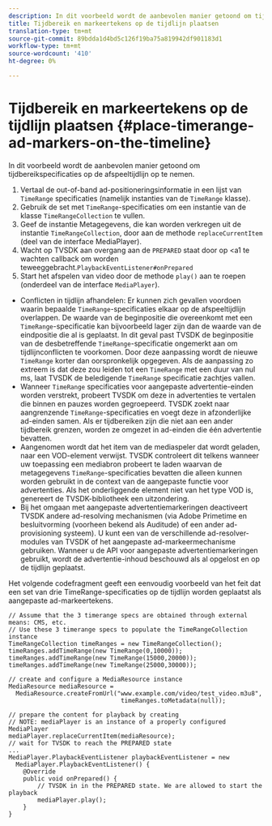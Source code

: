 ```yaml
---
description: In dit voorbeeld wordt de aanbevolen manier getoond om tijdbereikspecificaties op de afspeeltijdlijn op te nemen.
title: Tijdbereik en markeertekens op de tijdlijn plaatsen
translation-type: tm+mt
source-git-commit: 89bdda1d4bd5c126f19ba75a819942df901183d1
workflow-type: tm+mt
source-wordcount: '410'
ht-degree: 0%

---
```



# Tijdbereik en markeertekens op de tijdlijn plaatsen {#place-timerange-ad-markers-on-the-timeline}

In dit voorbeeld wordt de aanbevolen manier getoond om tijdbereikspecificaties op de afspeeltijdlijn op te nemen.

1. Vertaal de out-of-band ad-positioneringsinformatie in een lijst van `TimeRange` specificaties (namelijk instanties van de `TimeRange` klasse).
1. Gebruik de set met `TimeRange`-specificaties om een instantie van de klasse `TimeRangeCollection` te vullen.
1. Geef de instantie Metagegevens, die kan worden verkregen uit de instantie `TimeRangeCollection`, door aan de methode `replaceCurrentItem` (deel van de interface MediaPlayer).
1. Wacht op TVSDK aan overgang aan de `PREPARED` staat door op &lt;a1 te wachten callback om worden teweeggebracht.`PlaybackEventListener#onPrepared`
1. Start het afspelen van video door de methode `play()` aan te roepen (onderdeel van de interface `MediaPlayer`).

* Conflicten in tijdlijn afhandelen: Er kunnen zich gevallen voordoen waarin bepaalde `TimeRange`-specificaties elkaar op de afspeeltijdlijn overlappen. De waarde van de beginpositie die overeenkomt met een `TimeRange`-specificatie kan bijvoorbeeld lager zijn dan de waarde van de eindpositie die al is geplaatst. In dit geval past TVSDK de beginpositie van de desbetreffende `TimeRange`-specificatie ongemerkt aan om tijdlijnconflicten te voorkomen. Door deze aanpassing wordt de nieuwe `TimeRange` korter dan oorspronkelijk opgegeven. Als de aanpassing zo extreem is dat deze zou leiden tot een `TimeRange` met een duur van nul ms, laat TVSDK de beledigende `TimeRange` specificatie zachtjes vallen.
* Wanneer `TimeRange` specificaties voor aangepaste advertentie-einden worden verstrekt, probeert TVSDK om deze in advertenties te vertalen die binnen en pauzes worden gegroepeerd. TVSDK zoekt naar aangrenzende `TimeRange`-specificaties en voegt deze in afzonderlijke ad-einden samen. Als er tijdbereiken zijn die niet aan een ander tijdbereik grenzen, worden ze omgezet in ad-einden die één advertentie bevatten.
* Aangenomen wordt dat het item van de mediaspeler dat wordt geladen, naar een VOD-element verwijst. TVSDK controleert dit telkens wanneer uw toepassing een mediabron probeert te laden waarvan de metagegevens `TimeRange`-specificaties bevatten die alleen kunnen worden gebruikt in de context van de aangepaste functie voor advertenties. Als het onderliggende element niet van het type VOD is, genereert de TVSDK-bibliotheek een uitzondering.
* Bij het omgaan met aangepaste advertentiemarkeringen deactiveert TVSDK andere ad-resolving mechanismen (via Adobe Primetime en besluitvorming (voorheen bekend als Auditude) of een ander ad-provisioning systeem). U kunt een van de verschillende ad-resolver-modules van TVSDK of het aangepaste ad-markeermechanisme gebruiken. Wanneer u de API voor aangepaste advertentiemarkeringen gebruikt, wordt de advertentie-inhoud beschouwd als al opgelost en op de tijdlijn geplaatst.

Het volgende codefragment geeft een eenvoudig voorbeeld van het feit dat een set van drie TimeRange-specificaties op de tijdlijn worden geplaatst als aangepaste ad-markeertekens.

```java>
// Assume that the 3 timerange specs are obtained through external means: CMS, etc. 
// Use these 3 timerange specs to populate the TimeRangeCollection instance 
TimeRangeCollection timeRanges = new TimeRangeCollection();  
timeRanges.addTimeRange(new TimeRange(0,10000)); 
timeRanges.addTimeRange(new TimeRange(15000,20000)); 
timeRanges.addTimeRange(new TimeRange(25000,30000)); 
 
// create and configure a MediaResource instance 
MediaResource mediaResource =  
  MediaResource.createFromUrl("www.example.com/video/test_video.m3u8",  
                               timeRanges.toMetadata(null)); 
 
// prepare the content for playback by creating 
// NOTE: mediaPlayer is an instance of a properly configured MediaPlayer  
mediaPlayer.replaceCurrentItem(mediaResource); 
// wait for TVSDK to reach the PREPARED state 
... 
MediaPlayer.PlaybackEventListener playbackEventListener = new 
  MediaPlayer.PlaybackEventListener() { 
    @Override 
    public void onPrepared() { 
        // TVSDK in in the PREPARED state. We are allowed to start the playback  
        mediaPlayer.play(); 
    } 
} 
```
